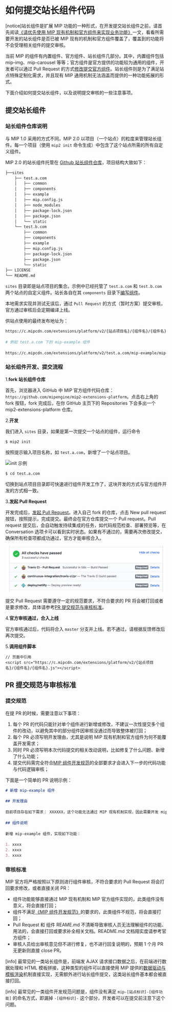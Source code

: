 # 如何提交站长组件代码

[notice]站长组件是扩展 MIP 功能的一种形式，在开发提交站长组件之前，请首先阅读[《请优先使用 MIP 现有机制和官方组件来实现业务功能》](./use-official-mip-first.md)一文，看看所需要开发的站长组件是否已被 MIP 现有的机制和官方组件覆盖了，覆盖到的功能将不会受理相关组件的提交审核。

当前 MIP 的组件有内置组件、官方组件、站长组件几部分。其中，内置组件包括 mip-img、mip-carousel 等等；官方组件是官方提供的功能较为通用的组件，开发者可以通过 Pull Request 的方式[修改提交官方组件](./how-to-contribute-mip-extensions.md)。站长组件则是为了满足站点特殊定制化需求，并且现有 MIP 通用机制无法涵盖而提供的一种功能拓展的形式。

下面介绍如何提交站长组件，以及说明提交审核的一些注意事项。

## 提交站长组件

### 站长组件仓库说明

与 MIP 1.0 采用的方式不同，MIP 2.0 以项目（一个站点）的粒度来管理站长组件。每一个项目（使用 `mip2 init` 命令生成）中包含了这个站点所需的所有自定义组件。

MIP 2.0 的站长组件托管在 [Github 站长组件仓库](https://github.com/mipengine/mip2-extensions-platform)，项目结构大致如下：

```bash
├──sites
    ├── test.a.com
    │   ├── common
    │   ├── components
    │   ├── example
    │   ├── mip.config.js
    │   ├── node_modules
    │   ├── package-lock.json
    │   ├── package.json
    │   └── static
    └── test.b.com
        ├── common
        ├── components
        ├── example
        ├── mip.config.js
        ├── package-lock.json
        ├── package.json
        └── static
├── LICENSE
└── README.md

```

`sites` 目录即是站点项目的集合。示例中已经托管了 `test.a.com` 和 `test.b.com` 两个站点的自定义组件。站长各自在其 `components` 目录下[编写组件](../development/component-syntax.md)。

本地需求实现并测试无误后，通过 `Pull Request` 的方式（暂时方案）提交审核，官方通过审核后会定期编译上线。

供站点使用的最终发布地址为：

```bash
https://c.mipcdn.com/extensions/platform/v2/{站点项目名}/{组件名}/{组件名}.js

# 例如 test.a.com 下的 mip-example 组件

https://c.mipcdn.com/extensions/platform/v2/test.a.com/mip-example/mip-example.js
```

### 站长组件开发、提交流程

1.**fork 站长组件仓库**

首先，浏览器进入 GitHub 中 MIP 官方组件代码仓库：`https://github.com/mipengine/mip2-extensions-platform`。点击右上角的 fork 按钮，fork 完成后，在你 GitHub 主页下的 Repositories 下会多出一个 mip2-extensions-platform 仓库。

2.**开发**

我们进入 `sites` 目录，如果是第一次提交一个站点的组件，运行命令

```bash
$ mip2 init
```

按照提示输入项目名称，如 `test.a.com`，新增了一个站点项目。

![init 示例](https://mip-doc.cdn.bcebos.com/mipengine-org/assets/mip/docs/cli/mip2-init-a81dcd37.png)

```bash
$ cd test.a.com
```

切换到站点项目目录即可快速进行组件开发工作了，这块开发的方式与官方组件开发的方式相一致。

3.**发起 Pull Request**

开发完成后，[发起 Pull Request](https://help.github.com/articles/creating-a-pull-request-from-a-fork/)。进入自己 fork 的仓库，点击 New pull request 按钮，按照提示，完成提交。最终会在官方仓库提交一个 Pull request。Pull request 提交后，会自动触发持续集成的任务，如代码规范检查、部署预览等，在 Conversation 选项卡可以看到实时状态。如果有不通过的，需要再次修改提交，确保所有检查项都成功通过，官方才能审核合入。

![github-status](./images/Picture5.png)

提交 Pull Request 需要遵守一定的规范要求，不符合要求的 PR 将会被打回或者是要求修改，具体请参考[PR 提交规范与审核标准](#PR提交规范与审核标注)。

4.**官方审核通过，合入上线**

官方审核通过后，代码将合入 `master` 分支并上线。若不通过，请根据反馈修改后再次提交。

5.**调用组件脚本**

```
// 页面中引用
<script src="https://c.mipcdn.com/extensions/platform/v2/{站点项目名}/{组件名}/{组件名}.js"></script>
```

## PR 提交规范与审核标准

### 提交规范

在提 PR 的时候，需要注意以下事项：

1. 每个 PR 的代码只能针对单个组件进行新增或修改，不建议一次性提交多个组件的改动，以避免其中的部分组件因审核没通过而导致整体被打回；
2. 每个 PR 必须写明开发理由，尤其是说明 MIP 现有机制和官方组件为何不能覆盖开发需求；
3. 同时 PR 必须写明本次代码提交的相关改动说明，比如修复了什么问题、新增了什么功能；
4. 提交代码需完全符合[MIP 组件开发规范](./component-spec.md)的全部要求才会进入下一步的代码功能与代码逻辑审核；

下面是一个简单的 PR 说明示例：

```md
# 新增 mip-example 组件

## 开发理由

目前项目存在如下需求： XXXXXX，这个功能无法通过 MIP 现有机制实现，因此需要开发 mip-example 来实现相关功能。

## 组件说明

新增 mip-example 组件，实现如下功能：

1. xxxx
2. xxxx
3. xxxx
```

### 审核标准

MIP 官方将严格按照以下原则进行组件审核，不符合要求的 Pull Request 将会打回要求修改，或者直接关闭 PR：

- 组件功能能够直接通过 MIP 现有机制和 MIP 官方组件实现的，此类组件没有意义，将会直接打回；
- 组件不满足[《MIP 组件开发规范》](./component-spec.md)的要求的，此类组件不规范，将会直接打回；
- Pull Request 和 组件 REAME.md 不清晰导致审核人员无法理解组件的功能、用法的，会直接打回或要求补全相关文档。README.md 文档翔实度请参考官方组件；
- 审核人员给出审核意见但不进行修复，也不进行回复说明的，预期 1 个月 PR 无更新则直接 close PR。

[info] 最常见的一类站长组件是，前端发 AJAX 请求接口数据之后，在前端进行数据处理和 HTML 模板拼接，这种类型的组件可以直接使用 MIP 提供的[数据驱动与模板渲染](../../docs/interactive-mip/data-driven-and-dom-render.md)机制直接实现，无需额外进行站长组件提交，这类站长组件基本都会被直接打回。

[info] 最常见的一类组件开发规范问题是，组件没有满足 `mip-[站点标识]-[组件功能]` 的命名方式，即漏掉 `-[组件标识]-` 这个部分，开发者可以在提交前注意下这个问题。

